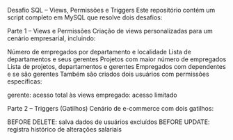 Desafio SQL – Views, Permissões e Triggers
Este repositório contém um script completo em MySQL que resolve dois desafios:

Parte 1 – Views e Permissões
Criação de views personalizadas para um cenário empresarial, incluindo:

Número de empregados por departamento e localidade
Lista de departamentos e seus gerentes
Projetos com maior número de empregados
Lista de projetos, departamentos e gerentes
Empregados com dependentes e se são gerentes
Também são criados dois usuários com permissões específicas:

gerente: acesso total às views
empregado: acesso limitado

Parte 2 – Triggers (Gatilhos)
Cenário de e-commerce com dois gatilhos:

BEFORE DELETE: salva dados de usuários excluídos
BEFORE UPDATE: registra histórico de alterações salariais
